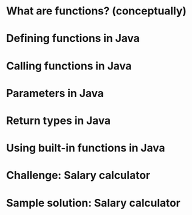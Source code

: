 # What are functions? (conceptually)
# Defining functions in Java
# Calling functions in Java
# Parameters in Java
# Return types in Java
# Using built-in functions in Java
# Challenge: Salary calculator
# Sample solution: Salary calculator